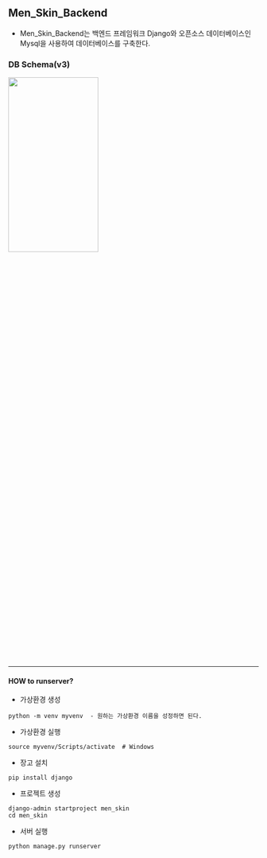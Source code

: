 ## Men_Skin_Backend
- Men_Skin_Backend는 백엔드 프레임워크 Django와 오픈소스 데이터베이스인 Mysql을 사용하여
  데이터베이스를 구축한다.

### DB Schema(v3)
<img src= "https://user-images.githubusercontent.com/79985009/127145832-32347d1e-4d01-4dfa-abdb-1f4e67c4eaa0.png" width="60%" height="30%">

---

#### HOW to runserver?
- 가상환경 생성
~~~
python -m venv myvenv  - 원하는 가상환경 이름을 성정하면 된다.
~~~

- 가상환경 실행
~~~
source myvenv/Scripts/activate  # Windows
~~~

- 장고 설치
~~~
pip install django
~~~

- 프로젝트 생성
~~~
django-admin startproject men_skin
cd men_skin
~~~

- 서버 실행
~~~
python manage.py runserver
~~~



